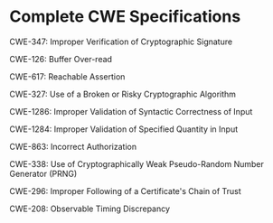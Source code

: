 

# Complete CWE Specifications

CWE-347: Improper Verification of Cryptographic Signature

CWE-126: Buffer Over-read

CWE-617: Reachable Assertion

CWE-327: Use of a Broken or Risky Cryptographic Algorithm

CWE-1286: Improper Validation of Syntactic Correctness of Input

CWE-1284: Improper Validation of Specified Quantity in Input

CWE-863: Incorrect Authorization

CWE-338: Use of Cryptographically Weak Pseudo-Random Number Generator (PRNG)

CWE-296: Improper Following of a Certificate's Chain of Trust

CWE-208: Observable Timing Discrepancy